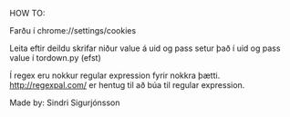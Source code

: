 HOW TO:

Farðu í
chrome://settings/cookies

Leita eftir deildu
skrifar niður value á uid og pass
setur það í uid og pass value í tordown.py (efst)


Í regex eru nokkur regular expression fyrir nokkra þætti. http://regexpal.com/ er hentug til að búa til regular expression.


Made by: Sindri Sigurjónsson

